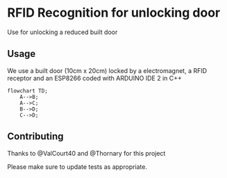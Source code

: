 # RFID Recognition for unlocking door

Use for unlocking a reduced built door 

## Usage

We use a built door (10cm x 20cm) locked by a electromagnet, a RFID receptor and an ESP8266 coded with ARDUINO IDE 2 in C++

```mermaid
flowchart TD;
    A-->B;
    A-->C;
    B-->D;
    C-->D;
```
## Contributing

Thanks to @ValCourt40 and @Thornary for this project

Please make sure to update tests as appropriate.
